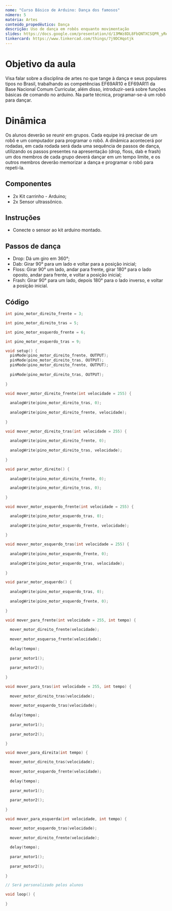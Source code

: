 ```yaml
---
nome: "Curso Básico de Arduino: Dança dos famosos"
número: 5
matéria: Artes
conteúdo_propedêutico: Dança
descrição: Uso de dança em robôs enquanto movimentação
slides: https://docs.google.com/presentation/d/13MWz8DL8FbQNTXCSQPR_yRewq4_ZQ9aN
tinkercard: https://www.tinkercad.com/things/7j9DCHqotjk
---
```


# Objetivo da aula
Visa falar sobre a disciplina de artes no que tange à dança e seus populares tipos no Brasil, trabalhando as competências EF69AR10 e EF69AR11 da Base Nacional Comum Curricular, além disso, introduzir-será sobre funções básicas de comando no arduino. Na parte técnica, programar-se-á um robô para dançar.

# Dinâmica
Os alunos deverão se reunir em grupos. Cada equipe irá precisar de um robô e um computador para programar o robô. A dinâmica acontecerá por rodadas, em cada rodada será dada uma sequência de passos de dança, utilizando os passos presentes na apresentação (drop, floss, dab e frash) um dos membros de cada grupo deverá dançar em um tempo limite, e os outros membros deverão memorizar a dança e programar o robô para repeti-la.

## Componentes
- 2x Kit carrinho - Arduino;
- 2x Sensor ultrassônico.

## Instruções
- Conecte o sensor ao kit arduino montado.

## Passos de dança
- Drop: Dá um giro em 360°;
- Dab: Girar 90° para um lado e voltar para a posição inicial;
- Floss: Girar 90° um lado, andar para frente, girar 180° para o lado oposto, andar para frente, e voltar a posição inicial;
- Frash: Girar 90° para um lado, depois 180° para o lado inverso, e voltar a posição inicial.

## Código 
```c++
int pino_motor_direito_frente = 3;

int pino_motor_direito_tras = 5;

int pino_motor_esquerdo_frente = 6;

int pino_motor_esquerdo_tras = 9;

void setup() {
  pinMode(pino_motor_direito_frente, OUTPUT);
  pinMode(pino_motor_direito_tras, OUTPUT);
  pinMode(pino_motor_direito_frente, OUTPUT);
  
  pinMode(pino_motor_direito_tras, OUTPUT);
  
}

void mover_motor_direito_frente(int velocidade = 255) {
  
  analogWrite(pino_motor_direito_tras, 0);
  
  analogWrite(pino_motor_direito_frente, velocidade);
  
}

void mover_motor_direito_tras(int velocidade = 255) {
  
  analogWrite(pino_motor_direito_frente, 0);
  
  analogWrite(pino_motor_direito_tras, velocidade);
  
}

void parar_motor_direito() {
  
  analogWrite(pino_motor_direito_frente, 0);

  analogWrite(pino_motor_direito_tras, 0);
  
}

void mover_motor_esquerdo_frente(int velocidade = 255) {

  analogWrite(pino_motor_esquerdo_tras, 0);
  
  analogWrite(pino_motor_esquerdo_frente, velocidade);
  
}

void mover_motor_esquerdo_tras(int velocidade = 255) {
  
  analogWrite(pino_motor_esquerdo_frente, 0);
  
  analogWrite(pino_motor_esquerdo_tras, velocidade);
  
}

void parar_motor_esquerdo() {
  
  analogWrite(pino_motor_esquerdo_tras, 0);
  
  analogWrite(pino_motor_esquerdo_frente, 0);
  
}

void mover_para_frente(int velocidade = 255, int tempo) {
  
  mover_motor_direito_frente(velocidade);
  
  mover_motor_esquerso_frente(velocidade);
  
  delay(tempo);
  
  parar_motor1();
  
  parar_motor2();
  
}

void mover_para_tras(int velocidade = 255, int tempo) {
  
  mover_motor_direito_tras(velocidade);
  
  mover_motor_esquerdo_tras(velocidade);
  
  dalay(tempo);
  
  parar_motor1();
  
  parar_motor2();

}

void mover_para_direita(int tempo) {

  mover_motor_direito_tras(velocidade);
  
  mover_motor_esquerdo_frente(velocidade);
  
  delay(tempo);
  
  parar_motor1();
  
  parar_motor2();
  
}

void mover_para_esquerda(int velocidade, int tempo) {

  mover_motor_esquerdo_tras(velocidade);
  
  mover_motor_direito_frente(velocidade);
  
  delay(tempo);
  
  parar_motor1();
  
  parar_motor2();
  
}

// Será personalizado pelos alunos

void loop() {
  
}
```
